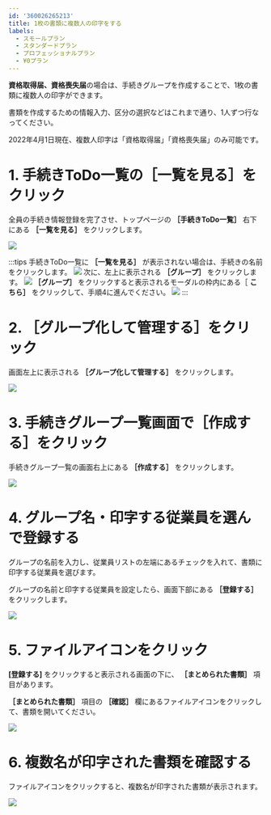 ```yaml
---
id: '360026265213'
title: 1枚の書類に複数人の印字をする
labels:
  - スモールプラン
  - スタンダードプラン
  - プロフェッショナルプラン
  - ¥0プラン
---
```

**資格取得届、資格喪失届**の場合は、手続きグループを作成することで、1枚の書類に複数人の印字ができます。

書類を作成するための情報入力、区分の選択などはこれまで通り、1人ずつ行なってください。

2022年4月1日現在、複数人印字は「資格取得届」「資格喪失届」のみ可能です。

# 1\. 手続きToDo一覧の［一覧を見る］をクリック

全員の手続き情報登録を完了させ、トップページの **［手続きToDo一覧］** 右下にある **［一覧を見る］** をクリックします。

![](./__________2022-02-15_13_06_50.png)

:::tips
手続きToDo一覧に **［一覧を見る］** が表示されない場合は、手続きの名前をクリックします。
![](./__________2022-02-15_13_21_37.png)
次に、左上に表示される **［グループ］** をクリックします。
![](./__________2022-02-15_13_24_00.png)
 **［グループ］** をクリックすると表示されるモーダルの枠内にある［ **こちら］** をクリックして、手順4に進んでください。
![](./__________2022-02-15_13_25_13.png)
:::

# 2\. ［グループ化して管理する］をクリック

画面左上に表示される **［グループ化して管理する］** をクリックします。

![](./__________2022-02-15_13_27_04.png)

# 3\. 手続きグループ一覧画面で［作成する］をクリック

手続きグループ一覧の画面右上にある **［作成する］** をクリックします。

![](./360026265213_step3.png)

# 4\. グループ名・印字する従業員を選んで登録する

グループの名前を入力し、従業員リストの左端にあるチェックを入れて、書類に印字する従業員を選びます。

グループの名前と印字する従業員を設定したら、画面下部にある **［登録する］** をクリックします。

![](./360026265213_step4.png)

# 5\. ファイルアイコンをクリック

**\[登録する\]** をクリックすると表示される画面の下に、  **［まとめられた書類］** 項目があります。

 **［まとめられた書類］** 項目の **［確認］** 欄にあるファイルアイコンをクリックして、書類を開いてください。

![](./360026265213_step5.png)

# 6\. 複数名が印字された書類を確認する

ファイルアイコンをクリックすると、複数名が印字された書類が表示されます。

![](./360026265213_step6.png)
